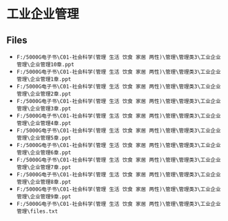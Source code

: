 # 工业企业管理

## Files

- `F:/5000G电子书\C01-社会科学(管理 生活 饮食 家居 两性)\管理\管理类3\工业企业管理\企业管理10章.ppt`
- `F:/5000G电子书\C01-社会科学(管理 生活 饮食 家居 两性)\管理\管理类3\工业企业管理\企业管理1章.ppt`
- `F:/5000G电子书\C01-社会科学(管理 生活 饮食 家居 两性)\管理\管理类3\工业企业管理\企业管理2章.ppt`
- `F:/5000G电子书\C01-社会科学(管理 生活 饮食 家居 两性)\管理\管理类3\工业企业管理\企业管理3章.ppt`
- `F:/5000G电子书\C01-社会科学(管理 生活 饮食 家居 两性)\管理\管理类3\工业企业管理\企业管理4章.ppt`
- `F:/5000G电子书\C01-社会科学(管理 生活 饮食 家居 两性)\管理\管理类3\工业企业管理\企业管理5章.ppt`
- `F:/5000G电子书\C01-社会科学(管理 生活 饮食 家居 两性)\管理\管理类3\工业企业管理\企业管理6章.ppt`
- `F:/5000G电子书\C01-社会科学(管理 生活 饮食 家居 两性)\管理\管理类3\工业企业管理\企业管理7章.ppt`
- `F:/5000G电子书\C01-社会科学(管理 生活 饮食 家居 两性)\管理\管理类3\工业企业管理\企业管理8章.ppt`
- `F:/5000G电子书\C01-社会科学(管理 生活 饮食 家居 两性)\管理\管理类3\工业企业管理\企业管理9章.ppt`
- `F:/5000G电子书\C01-社会科学(管理 生活 饮食 家居 两性)\管理\管理类3\工业企业管理\files.txt`
